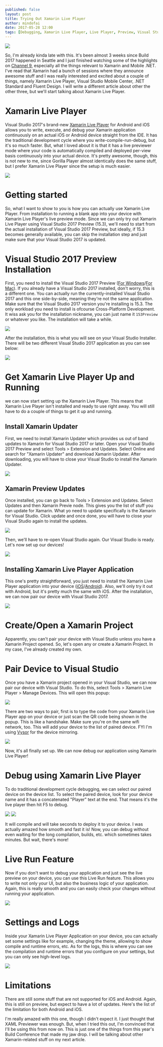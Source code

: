 ```yaml
---
published: false
layout: post
title: Trying Out Xamarin Live Player
author: mindofai
date: 2017-05-28 12:00
tags: [Debugging, Xamarin Live Player, Live Player, Preview, Visual Studio, Mobile, iOS, Android, Xamarin, Xamarin. Forms]
---
```


<img src="{{site.baseurl}}/XLP-1.png"/>

So, I'm already kinda late with this. It's been almost 3 weeks since Build 2017 happened in Seattle and I just finished watching some of the highlights on [Channel 9](https://channel9.msdn.com/Events/Build/2017), especially all the things relevant to Xamarin and Mobile .NET. I've read that Xamarin had a bunch of sessions where they announce awesome stuff and I was really interested and excited about a couple of things, namely Xamarin Live Player, Visual Studio Mobile Center, .NET Standard and Fluent Design. I will write a different article about other the other three, but we'll start talking about Xamarin Live Player.

# Xamarin Live Player

Visual Studio 2017's brand-new [Xamarin Live Player](https://www.xamarin.com/live?utm_medium=Blog&utm_source=Xamarin_blog_5_11_MI&utm_campaign=msbuild_2017) for Android and iOS allows you to write, execute, and debug your Xamarin application continuously on an actual iOS or Android device straight from the IDE. It has the traditional development cycle where you write-compile-run-debug, but it's so much faster. But, what I loved about it is that it has a live previewer mode where your code is automatically compiled and deployed per-view basis continuously into your actual device. It's pretty awesome, though, this is not new to me, since Gorilla Player almost identically does the same stuff, but I prefer Xamarin Live Player since the setup is much easier.


<img src="{{site.baseurl}}/XLP-2.png"/>

# Getting started

So, what I want to show to you is how you can actually use Xamarin Live Player. From installation to running a blank app into your device with Xamarin Live Player's live preview mode. Since we can only try out Xamarin Live Player using Visual Studio 2017 Preview (15.3), we'll need to start from the actual installation of Visual Studio 2017 Preview, but ideally, if 15.3 becomes generally available, you can skip the installation step and just make sure that your Visual Studio 2017 is updated.

# Visual Studio 2017 Preview Installation

First, you need to install the Visual Studio 2017 Preview ([For Windows](https://www.visualstudio.com/en-us/news/releasenotes/vs2017-preview-relnotes)/[For Mac](https://developer.xamarin.com/recipes/cross-platform/ide/change_updates_channel/#xamarinstudio)). If you already have a Visual Studio 2017 installed, don't worry, this is a different one. You can actually run the currently-installed Visual Studio 2017 and this one side-by-side, meaning they're not the same application. Make sure that the Visual Studio 2017 version you're installing is 15.3. The only workload you need to install is ofcourse Cross-Platform Development. It wiss ask you for the installation nickname, you can just name it `153Preview` or whatever you like. The installation will take a while.

<img src="{{site.baseurl}}/XLP-3.png"/>

After the installation, this is what you will see on your Visual Studio Installer. There will be two different Visual Studio 2017 application as you can see below:

<img src="{{site.baseurl}}/XLP-4.png"/>

# Get Xamarin Live Player Up and Running

 we can now start setting up the Xamarin Live Player. This means that Xamarin Live Player isn't installed and ready to use right away. You will still have to do a couple of things to get it up and running.

## Install Xamarin Updater

First, we need to install Xamarin Updater which provides us out of band updates to Xamarin for Visual Studio 2017 or later. Open your Visual Studio 2017 Preview and select Tools > Extension and Updates. Select Online and search for "Xamarin Updater" and download Xamarin Updater. After downloading, you will have to close your Visual Studio to install the Xamarin Updater.

<img src="{{site.baseurl}}/XLP-5.png"/>

## Xamarin Preview Updates

Once installed, you can go back to Tools > Extension and Updates. Select Updates and then Xamarin Previe node. This gives you the list of stuff you can update for Xamarin. What yo need to update specifically is the Xamarin for Visual Studio. Click update and once done, you will have to close your Visual Studio again to install the updates. 

<img src="{{site.baseurl}}/XLP-6.png"/>

Then, we'll have to re-open Visual Studio again. Our Visual Studio is ready. Let's now set up our devices!

<img src="{{site.baseurl}}/XLP-7.png"/>

## Installing Xamarin Live Player Application

This one's pretty straightforward, you just need to install the Xamarin Live Player application into your device ([iOS](https://itunes.apple.com/us/app/xamarin-live-player/id1228841832?ls=1&mt=8)/[Android](https://play.google.com/store/apps/details?id=com.xamarin.live)). Also, we'll only try it out with Android, but it's pretty much the same with iOS. After the installation, we can now pair our device with Visual Studio 2017.

<img src="{{site.baseurl}}/XLP-8.jpg"/>

# Create/Open a Xamarin Project

Apparently, you can't pair your device with Visual Studio unless you have a Xamarin Project opened. So, let's open any or create a Xamarin Project. In my case, I've already created my own.

# Pair Device to Visual Studio
Once you have a Xamarin project opened in your Visual Studio, we can now pair our device with Visual Studio. To do this, select Tools > Xamarin Live Player > Manage Devices. This will open this popup:

<img src="{{site.baseurl}}/XLP-9.png"/>

There are two ways to pair, first is to type the code from your Xamarin Live Player app on your device or just scan the QR code being shown in the popup. This is like a handshake. Make sure you're on the same wifi network, too. This will add your device to the list of paired device. FYI I'm using [Vysor](https://www.vysor.io/) for the device mirroring.

<img src="http://gph.is/2r1iNQrg"/>

Now, it's all finally set up. We can now debug our application using Xamarin Live Player!

# Debug using Xamarin Live Player 

To do traditional development cycle debugging, we can select our paired device on the device list. To select the paired device, look for your device name and it has a concatenated "Player" text at the end. That means it's the live player then hit F5 to debug.

<img src="{{site.baseurl}}/XLP-10.png"/>

<img src="http://gph.is/2qrLxic"/>

It will compile and will take seconds to deploy it to your device. I was actually amazed how smooth and fast it is! Now, you can debug without even waiting for the long compilation, builds, etc. which sometimes takes minutes. But wait, there's more!

# Live Run Feature

Now if you don't want to debug your application and just see the live preview on your device, you can use this Live Run feature. This allows you to write not only your UI, but also the business logic of your application. Again, this is really smooth and you can easily check your changes without running your application.

<img src="http://gph.is/2r1iNQrg"/>

# Settings and Logs

Inside your Xamarin Live Player Application on your device, you can actually set some settings like for example, changing the theme, allowing to show compile and runtime errors, etc. As for the logs, this is where you can see the compilation and runtime errors that you configure on your settings, but you can only see high-level logs.

<img src="{{site.baseurl}}/XLP-11.png"/>

# Limitations

There are still some stuff that are not supported for iOS and Android. Again, this is still on preview, but expect to have a lot of updates. Here's the list of the limitation for both Android and iOS.

I'm really amazed with this one, though I didn't expect it. I just thought that XAML Previewer was enough. But, when I tried this out, I'm convinced that I'll be using this from now on. This is just one of the things from this year's Build Conference that made my jaw drop. I will be talking about other Xamarin-related stuff on my next article.

